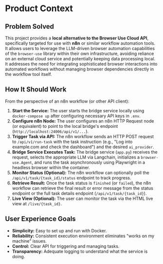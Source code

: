 # Product Context

## Problem Solved

This project provides a **local alternative to the Browser Use Cloud API**, specifically targeted for use with **n8n** or similar workflow automation tools. It allows users to leverage the LLM-driven browser automation capabilities of the `browser-use` library within their own infrastructure, avoiding reliance on an external cloud service and potentially keeping data processing local. It addresses the need for integrating sophisticated browser interactions into automated workflows without managing browser dependencies directly in the workflow tool itself.

## How It Should Work

From the perspective of an n8n workflow (or other API client):

1.  **Start the Service:** The user starts the bridge service locally using `docker-compose up` after configuring necessary API keys in `.env`.
2.  **Configure n8n Node:** The user configures an n8n HTTP Request node (or equivalent) to point to the local bridge's endpoint (`http://localhost:24006/api/v1/...`).
3.  **Trigger Task via API:** The n8n workflow sends an HTTP POST request to `/api/v1/run-task` with the task instruction (e.g., "Log into example.com and check the dashboard") and the desired `ai_provider`.
4.  **Bridge Service Executes Task:** The bridge service (`app.py`) receives the request, selects the appropriate LLM via Langchain, initializes a `browser-use.Agent`, and runs the task asynchronously using Playwright in a headless browser within the container.
5.  **Monitor Status (Optional):** The n8n workflow can optionally poll the `/api/v1/task/{task_id}/status` endpoint to track progress.
6.  **Retrieve Result:** Once the task status is `finished` (or `failed`), the n8n workflow can retrieve the final result or error message from the status endpoint or the full task details endpoint (`/api/v1/task/{task_id}`).
7.  **Live View (Optional):** The user can monitor the task via the HTML live view at `/live/{task_id}`.

## User Experience Goals

-   **Simplicity:** Easy to set up and run with Docker.
-   **Reliability:** Consistent execution environment eliminates "works on my machine" issues.
-   **Control:** Clear API for triggering and managing tasks.
-   **Transparency:** Adequate logging to understand what the service is doing.
